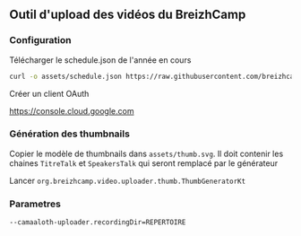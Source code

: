 ## Outil d'upload des vidéos du BreizhCamp

### Configuration

Télécharger le schedule.json de l'année en cours

```bash
curl -o assets/schedule.json https://raw.githubusercontent.com/breizhcamp/website/production/static/json/schedule.json
```

Créer un client OAuth

https://console.cloud.google.com

### Génération des thumbnails

Copier le modèle de thumbnails dans `assets/thumb.svg`.
Il doit contenir les chaines `TitreTalk` et `SpeakersTalk` qui seront remplacé par le générateur

Lancer `org.breizhcamp.video.uploader.thumb.ThumbGeneratorKt`

### Parametres

```
--camaaloth-uploader.recordingDir=REPERTOIRE 
```

